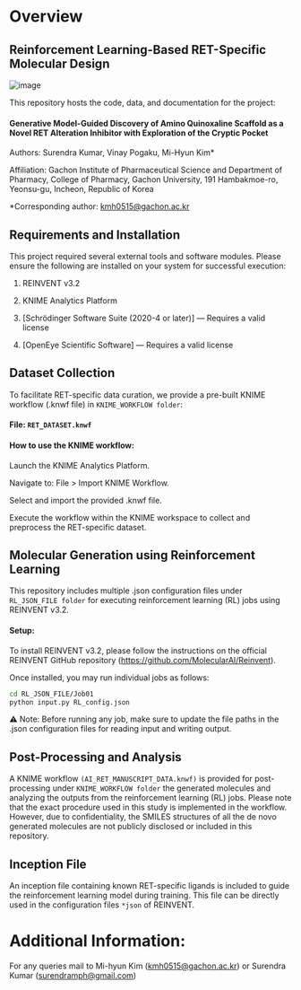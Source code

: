 # Overview

## Reinforcement Learning-Based RET-Specific Molecular Design

![image](https://github.com/user-attachments/assets/48ed5da2-9fe8-4f77-8bc5-65de487f53d3)

This repository hosts the code, data, and documentation for the project:

#### Generative Model-Guided Discovery of Amino Quinoxaline Scaffold as a Novel RET Alteration Inhibitor with Exploration of the Cryptic Pocket

Authors:
Surendra Kumar, Vinay Pogaku, Mi-Hyun Kim*

Affiliation:
Gachon Institute of Pharmaceutical Science and Department of Pharmacy, College of Pharmacy, Gachon University, 191 Hambakmoe-ro, Yeonsu-gu, Incheon, Republic of Korea

*Corresponding author: kmh0515@gachon.ac.kr

## Requirements and Installation
This project required several external tools and software modules. Please ensure the following are installed on your system for successful execution:

1. REINVENT v3.2

2. KNIME Analytics Platform

3. [Schrödinger Software Suite (2020-4 or later)] — Requires a valid license

4. [OpenEye Scientific Software] — Requires a valid license

## Dataset Collection
To facilitate RET-specific data curation, we provide a pre-built KNIME workflow (.knwf file) in `KNIME_WORKFLOW folder`:

#### File: `RET_DATASET.knwf`

#### How to use the KNIME workflow:
Launch the KNIME Analytics Platform.

Navigate to: File > Import KNIME Workflow.

Select and import the provided .knwf file.

Execute the workflow within the KNIME workspace to collect and preprocess the RET-specific dataset.

## Molecular Generation using Reinforcement Learning
This repository includes multiple .json configuration files under `RL_JSON_FILE folder` for executing reinforcement learning (RL) jobs using REINVENT v3.2.

#### Setup:
To install REINVENT v3.2, please follow the instructions on the official REINVENT GitHub repository (https://github.com/MolecularAI/Reinvent).

Once installed, you may run individual jobs as follows:

```bash
cd RL_JSON_FILE/Job01
python input.py RL_config.json
```
⚠️ Note: Before running any job, make sure to update the file paths in the .json configuration files for reading input and writing output.

## Post-Processing and Analysis
A KNIME workflow `(AI_RET_MANUSCRIPT_DATA.knwf)` is provided for post-processing under `KNIME_WORKFLOW folder` the generated molecules and analyzing the outputs from the reinforcement learning (RL) jobs. Please note that the exact procedure used in this study is implemented in the workflow. However, due to confidentiality, the SMILES structures of all the de novo generated molecules are not publicly disclosed or included in this repository.

## Inception File
An inception file containing known RET-specific ligands is included to guide the reinforcement learning model during training. This file can be directly used in the configuration files `*json` of REINVENT.

# Additional Information:
For any queries mail to Mi-hyun Kim (kmh0515@gachon.ac.kr) or Surendra Kumar (surendramph@gmail.com)






